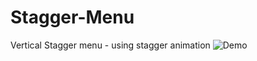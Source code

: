 # Stagger-Menu
Vertical Stagger menu - using stagger animation
<img src="http://i.imgur.com/LhEPYxw.jpg" alt="Demo">
